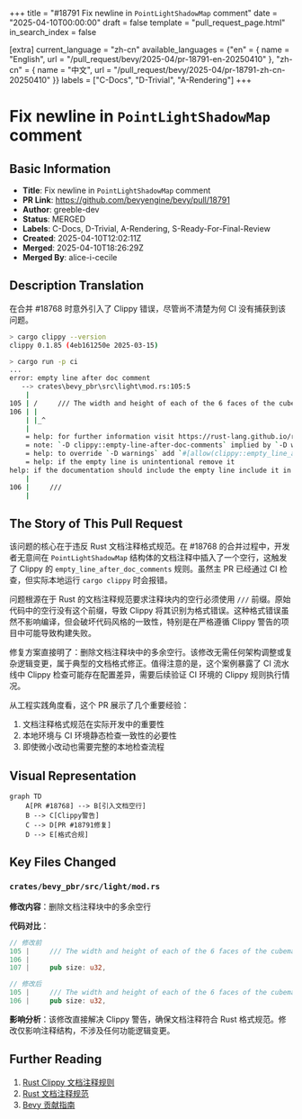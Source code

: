 +++
title = "#18791 Fix newline in `PointLightShadowMap` comment"
date = "2025-04-10T00:00:00"
draft = false
template = "pull_request_page.html"
in_search_index = false

[extra]
current_language = "zh-cn"
available_languages = {"en" = { name = "English", url = "/pull_request/bevy/2025-04/pr-18791-en-20250410" }, "zh-cn" = { name = "中文", url = "/pull_request/bevy/2025-04/pr-18791-zh-cn-20250410" }}
labels = ["C-Docs", "D-Trivial", "A-Rendering"]
+++

# Fix newline in `PointLightShadowMap` comment

## Basic Information
- **Title**: Fix newline in `PointLightShadowMap` comment
- **PR Link**: https://github.com/bevyengine/bevy/pull/18791
- **Author**: greeble-dev
- **Status**: MERGED
- **Labels**: C-Docs, D-Trivial, A-Rendering, S-Ready-For-Final-Review
- **Created**: 2025-04-10T12:02:11Z
- **Merged**: 2025-04-10T18:26:29Z
- **Merged By**: alice-i-cecile

## Description Translation
在合并 #18768 时意外引入了 Clippy 错误，尽管尚不清楚为何 CI 没有捕获到该问题。

```sh
> cargo clippy --version
clippy 0.1.85 (4eb161250e 2025-03-15)

> cargo run -p ci
...
error: empty line after doc comment
   --> crates\bevy_pbr\src\light\mod.rs:105:5
    |
105 | /     /// The width and height of each of the 6 faces of the cubemap.
106 | |
    | |_^
    |
    = help: for further information visit https://rust-lang.github.io/rust-clippy/master/index.html#empty_line_after_doc_comments
    = note: `-D clippy::empty-line-after-doc-comments` implied by `-D warnings`
    = help: to override `-D warnings` add `#[allow(clippy::empty_line_after_doc_comments)]`
    = help: if the empty line is unintentional remove it
help: if the documentation should include the empty line include it in the comment
    |
106 |     ///
    |
```

## The Story of This Pull Request

该问题的核心在于违反 Rust 文档注释格式规范。在 #18768 的合并过程中，开发者无意间在 `PointLightShadowMap` 结构体的文档注释中插入了一个空行，这触发了 Clippy 的 `empty_line_after_doc_comments` 规则。虽然主 PR 已经通过 CI 检查，但实际本地运行 `cargo clippy` 时会报错。

问题根源在于 Rust 的文档注释规范要求注释块内的空行必须使用 `///` 前缀。原始代码中的空行没有这个前缀，导致 Clippy 将其识别为格式错误。这种格式错误虽然不影响编译，但会破坏代码风格的一致性，特别是在严格遵循 Clippy 警告的项目中可能导致构建失败。

修复方案直接明了：删除文档注释块中的多余空行。该修改无需任何架构调整或复杂逻辑变更，属于典型的文档格式修正。值得注意的是，这个案例暴露了 CI 流水线中 Clippy 检查可能存在配置差异，需要后续验证 CI 环境的 Clippy 规则执行情况。

从工程实践角度看，这个 PR 展示了几个重要经验：
1. 文档注释格式规范在实际开发中的重要性
2. 本地环境与 CI 环境静态检查一致性的必要性
3. 即使微小改动也需要完整的本地检查流程

## Visual Representation

```mermaid
graph TD
    A[PR #18768] --> B[引入文档空行]
    B --> C[Clippy警告]
    C --> D[PR #18791修复]
    D --> E[格式合规]
```

## Key Files Changed

### `crates/bevy_pbr/src/light/mod.rs`
**修改内容**：删除文档注释块中的多余空行

**代码对比**：
```rust
// 修改前
105 |     /// The width and height of each of the 6 faces of the cubemap.
106 |     
107 |     pub size: u32,

// 修改后
105 |     /// The width and height of each of the 6 faces of the cubemap.
106 |     pub size: u32,
```

**影响分析**：该修改直接解决 Clippy 警告，确保文档注释符合 Rust 格式规范。修改仅影响注释结构，不涉及任何功能逻辑变更。

## Further Reading
1. [Rust Clippy 文档注释规则](https://rust-lang.github.io/rust-clippy/master/index.html#empty_line_after_doc_comments)
2. [Rust 文档注释规范](https://doc.rust-lang.org/rustdoc/how-to-write-documentation.html)
3. [Bevy 贡献指南](https://github.com/bevyengine/bevy/blob/main/CONTRIBUTING.md#code-format)
